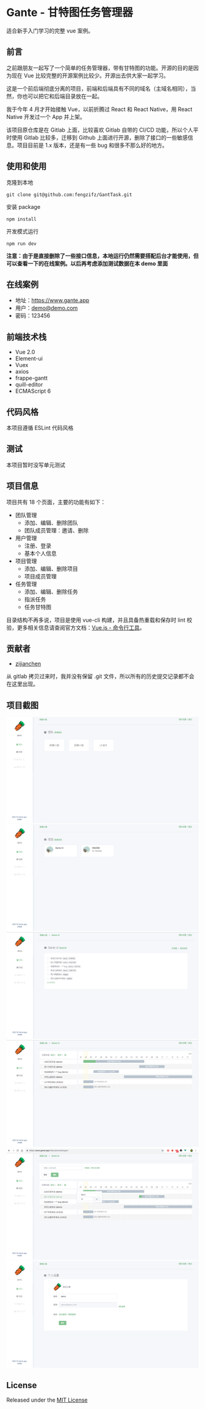 # Gante - 甘特图任务管理器

适合新手入门学习的完整 vue 案例。

## 前言
之前跟朋友一起写了一个简单的任务管理器，带有甘特图的功能。开源的目的是因为现在 Vue 比较完整的开源案例比较少。开源出去供大家一起学习。

这是一个前后端彻底分离的项目，前端和后端具有不同的域名（主域名相同），当然，你也可以把它和后端目录放在一起。

我于今年 4 月才开始接触 Vue，以前折腾过 React 和 React Native，用 React Native 开发过一个 App 并上架。

该项目原仓库是在 Gitlab 上面，比较喜欢 Gitlab 自带的 CI/CD 功能，所以个人平时使用 Gitlab 比较多，迁移到 Github 上面进行开源，删除了接口的一些敏感信息。项目目前是 1.x 版本，还是有一些 bug 和很多不那么好的地方。

## 使用和使用

克隆到本地
```
git clone git@github.com:fengzifz/GantTask.git
```

安装 package
```
npm install
```

开发模式运行
```
npm run dev
```

**注意：由于是直接删除了一些接口信息，本地运行仍然需要搭配后台才能使用，但可以查看一下的在线案例。以后再考虑添加测试数据在本 demo 里面**

## 在线案例
- 地址：https://www.gante.app
- 用户：demo@demo.com
- 密码：123456

##  前端技术栈
- Vue 2.0
- Element-ui
- Vuex
- axios
- frappe-gantt
- quill-editor
- ECMAScript 6

## 代码风格
本项目遵循 ESLint 代码风格

## 测试
本项目暂时没写单元测试

## 项目信息
项目共有 18 个页面，主要的功能有如下：

- 团队管理
    - 添加、编辑、删除团队
    - 团队成员管理：邀请、删除
- 用户管理
    - 注册、登录
    - 基本个人信息
- 项目管理
    - 添加、编辑、删除项目
    - 项目成员管理
- 任务管理
    - 添加、编辑、删除任务
    - 指派任务
    - 任务甘特图

目录结构不再多说，项目是使用 vue-cli 构建，并且具备热重载和保存时 lint 校验，更多相关信息请查阅官方文档：[Vue.js - 命令行工具](https://cn.vuejs.org/v2/guide/installation.html)。

## 贡献者
- [zijianchen](https://github.com/zijianchen)

从 gitlab 拷贝过来时，我并没有保留 .git 文件，所以所有的历史提交记录都不会在这里出现。

## 项目截图

<img src="./example-img/01.png" />
<img src="./example-img/02.png" />
<img src="./example-img/03.png" />
<img src="./example-img/04.png" />
<img src="./example-img/05.png" />
<img src="./example-img/06.png" />

## License

Released under the [MIT License](https://github.com/fengzifz/GantTask/blob/master/LICENSE)
